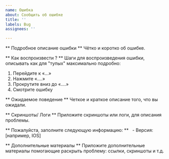 ```yaml
---
name: Ошибка
about: Сообщить об ошибке
title: ''
labels: Bug
assignees: ''

---
```


** Подробное описание ошибки **
Чётко и коротко об ошибке.

** Как воспроизвести ? **
Шаги для воспроизведения ошибки, описывать как для "тупых" максимально подробно:
1. Перейдите к «...»
2. Нажмите «....»
3. Прокрутите вниз до «....»
4. Смотрите ошибку

** Ожидаемое поведение **
Четкое и краткое описание того, что вы ожидали.

** Скриншоты/ Логи **
Приложите скриншоты или логи, для описания проблемы.

** Пожалуйста, заполните следующую информацию: **
  - Версия: [например, IOS]

** Дополнительные материалы **
Приложите дополнительные материалы помогающие раскрыть проблему: ссылки, скриншоты и т.д.
